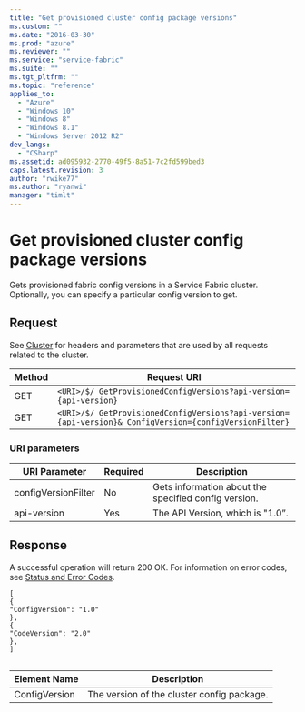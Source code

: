 ```yaml
---
title: "Get provisioned cluster config package versions"
ms.custom: ""
ms.date: "2016-03-30"
ms.prod: "azure"
ms.reviewer: ""
ms.service: "service-fabric"
ms.suite: ""
ms.tgt_pltfrm: ""
ms.topic: "reference"
applies_to: 
  - "Azure"
  - "Windows 10"
  - "Windows 8"
  - "Windows 8.1"
  - "Windows Server 2012 R2"
dev_langs: 
  - "CSharp"
ms.assetid: ad095932-2770-49f5-8a51-7c2fd599bed3
caps.latest.revision: 3
author: "rwike77"
ms.author: "ryanwi"
manager: "timlt"
---
```

# Get provisioned cluster config package versions
Gets provisioned fabric config versions in a Service Fabric cluster. Optionally, you can specify a particular config version to get.  
  
## Request  
 See [Cluster](cluster.md) for headers and parameters that are used by all requests related to the cluster.  
  
|Method|Request URI|  
|------------|-----------------|  
|GET|`<URI>/$/ GetProvisionedConfigVersions?api-version={api-version}`|  
|GET|`<URI>/$/ GetProvisionedConfigVersions?api-version={api-version}& ConfigVersion={configVersionFilter}`|  
  
### URI parameters  
  
|URI Parameter|Required|Description|  
|-------------------|--------------|-----------------|  
|configVersionFilter|No|Gets information about the specified config version.|  
|api-version|Yes|The API Version, which is "1.0”.|  
  
## Response  
 A successful operation will return 200 OK. For information on error codes, see [Status and Error Codes](status-and-error-codes1.md).  
  
```  
[  
{  
"ConfigVersion": "1.0"   
},  
{  
"CodeVersion": "2.0"   
},  
]  
  
```  
  
|Element Name|Description|  
|------------------|-----------------|  
|ConfigVersion|The version of the cluster config package.|